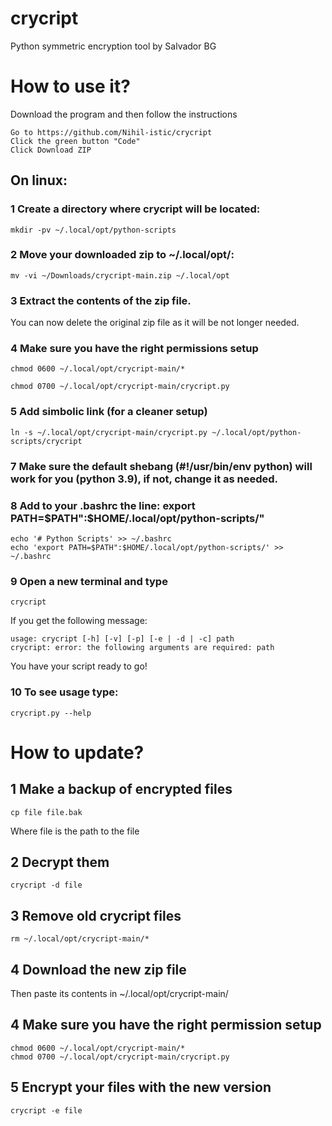 # crycript
Python symmetric encryption tool by Salvador BG

# How to use it?

Download the program and then follow the instructions

    Go to https://github.com/Nihil-istic/crycript
    Click the green button "Code"
    Click Download ZIP

## On linux:

### 1 Create a directory where crycript will be located:

    mkdir -pv ~/.local/opt/python-scripts
    
### 2 Move your downloaded zip to ~/.local/opt/:

    mv -vi ~/Downloads/crycript-main.zip ~/.local/opt
    
### 3 Extract the contents of the zip file.

You can now delete the original zip file as it will be not longer needed.

### 4 Make sure you have the right permissions setup

    chmod 0600 ~/.local/opt/crycript-main/*

    chmod 0700 ~/.local/opt/crycript-main/crycript.py
    
### 5 Add simbolic link (for a cleaner setup)

    ln -s ~/.local/opt/crycript-main/crycript.py ~/.local/opt/python-scripts/crycript

### 7 Make sure the default shebang (#!/usr/bin/env python) will work for you (python 3.9), if not, change it as needed.

### 8 Add to your .bashrc the line: export PATH=$PATH":$HOME/.local/opt/python-scripts/"

    echo '# Python Scripts' >> ~/.bashrc
    echo 'export PATH=$PATH":$HOME/.local/opt/python-scripts/' >> ~/.bashrc

### 9 Open a new terminal and type

    crycript

If you get the following message:

    usage: crycript [-h] [-v] [-p] [-e | -d | -c] path
    crycript: error: the following arguments are required: path

You have your script ready to go!

### 10 To see usage type:

    crycript.py --help

# How to update?

## 1 Make a backup of encrypted files

    cp file file.bak
    
Where file is the path to the file
    
## 2 Decrypt them

    crycript -d file

## 3 Remove old crycript files

    rm ~/.local/opt/crycript-main/*

## 4 Download the new zip file

Then paste its contents in ~/.local/opt/crycript-main/

## 4 Make sure you have the right permission setup

    chmod 0600 ~/.local/opt/crycript-main/*
    chmod 0700 ~/.local/opt/crycript-main/crycript.py
    
## 5 Encrypt your files with the new version

    crycript -e file
